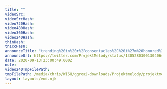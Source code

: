 ```yaml
---
title: ""
videoSrc: 
videoSrcHash: 
video720Hash: 
video480Hash: 
video360Hash: 
video240Hash: 
thinHash: 
thiccHash: 
announceTitle: "trending%20in%20r%2Fconsentacles%2C%20i%27m%20honored%20%20also%2C%20i%20may%20not%20have%20tentacles%2C%20but%20i%20have%20a%20voice%20that%27ll%20wrap%20around%20you%20and%20violently%20penetrate%20your......heart%3F%20%20but%20ya%2C%20AMSR%20should%20be%20working%20better%20today%20%3C3%20"
announceUrl: https://twitter.com/ProjektMelody/status/1305280300130406402
date: 2020-09-13T23:00:49.000Z
note: 
video240TmpFilePath: 
tmpFilePath: /media/chris/WISH/ggroni-downloads/Projektmelody/projektmelody_2020-09-13_22-58-37.mkv
layout: layouts/vod.njk
---
```

